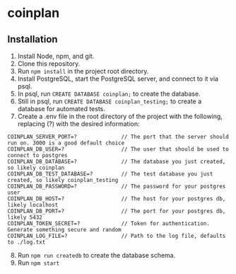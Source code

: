 # coinplan

## Installation ##
1. Install Node, npm, and git.
1. Clone this repository.
1. Run ```npm install``` in the project root directory.
1. Install PostgreSQL, start the PostgreSQL server, and connect to it via psql.
1. In psql, run ```CREATE DATABASE coinplan;``` to create the database.
1. Still in psql, run ```CREATE DATABASE coinplan_testing;``` to create a database for automated tests.
1. Create a .env file in the root directory of the project with the following, replacing (?) with the desired information: <br>
```
COINPLAN_SERVER_PORT=?              // The port that the server should run on. 3000 is a good default choice
COINPLAN_DB_USER=?                  // The user that should be used to connect to postgres
COINPLAN_DB_DATABASE=?              // The database you just created, so likely coinplan
COINPLAN_DB_TEST_DATABASE=?         // The test database you just created, so likely coinplan_testing
COINPLAN_DB_PASSWORD=?              // The password for your postgres user
COINPLAN_DB_HOST=?                  // The host for your postgres db, likely localhost
COINPLAN_DB_PORT=?                  // The port for your postgres db, likely 5432
COINPLAN_TOKEN_SECRET=?             // Token for authentication. Generate something secure and random
COINPLAN_LOG_FILE=?                 // Path to the log file, defaults to ./log.txt
```
8. Run ```npm run createdb``` to create the database schema.
1. Run ```npm start```
